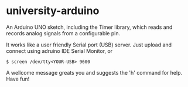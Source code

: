 university-arduino
==================

An Arduino UNO sketch, including the Timer library, which reads and records analog signals from a configurable pin.

It works like a user friendly Serial port (USB) server. Just upload and connect using adruino IDE Serial Monitor, or

    $ screen /dev/tty<YOUR-USB> 9600
    
A wellcome message greats you and suggests the 'h' command for help. Have fun!
